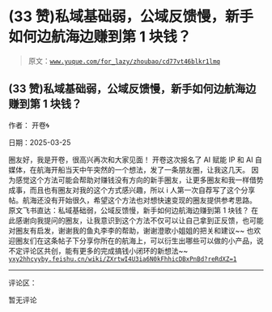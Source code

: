 # (33 赞)私域基础弱，公域反馈慢，新手如何边航海边赚到第 1 块钱？

> 原文：[`www.yuque.com/for_lazy/zhoubao/cd77vt46blkr1lmq`](https://www.yuque.com/for_lazy/zhoubao/cd77vt46blkr1lmq)

## (33 赞)私域基础弱，公域反馈慢，新手如何边航海边赚到第 1 块钱？

作者： 开卷🌀

日期：2025-03-25

圈友好，我是开卷，很高兴再次和大家见面！ 开卷这次报名了 AI 赋能 IP 和 AI 自媒体，在航海开船当天中午突然的一个想法，发了一条朋友圈，让我这几天。
因为感觉这个方法可能会帮助对赚钱没有方向的新手圈友，让更多圈友和我一样借势成事，而且也有圈友对我的这个方式感兴趣，所以 i 人第一次自荐写了这个分享帖。航海还没有开始很久，希望这个方法也对想快速变现的圈友提供参考思路。
原文飞书直达：私域基础弱，公域反馈慢，新手如何边航海边赚到第 1 块钱？
在此感谢向我提问的圈友，让我意识到这个方法不仅可以让自己拿到正反馈，也可能对圈友有启发，谢谢我的鱼丸李李的帮助，谢谢澄歌小姐姐的把关和建议~~
也欢迎圈友们在这条帖子下分享你所在的航海上，可以衍生出哪些可以做的小产品，说不定评论区共创，能有更多的完成搞钱小闭环的新想法~~ [`yxy2hhcyyby.feishu.cn/wiki/ZXrtwI4U3ia6N0kFhhicDBxPnBd?reRdXZ=1`](https://yxy2hhcyyby.feishu.cn/wiki/ZXrtwI4U3ia6N0kFhhicDBxPnBd?reRdXZ=1)

* * *

评论区：

暂无评论